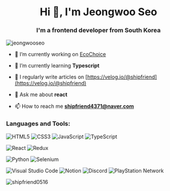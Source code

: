 <h1 align="center">Hi 👋, I'm Jeongwoo Seo</h1>
<h3 align="center">I'm a frontend developer from South Korea</h3>

<p align="left"> <img src="https://komarev.com/ghpvc/?username=jeongwooseo&label=Profile%20views&color=cbece4&style=flat" alt="jeongwooseo" /> </p>

- 🔭 I’m currently working on [EcoChoice](https://github.com/ShipFriend0516/dbproject)

- 🌱 I’m currently learning **Typescript**

- 📝 I regularly write articles on [https://velog.io/@shipfriend](https://velog.io/@shipfriend)

- 💬 Ask me about **react**

- 📫 How to reach me **shipfriend4371@naver.com**

<h3 align="left">Languages and Tools:</h3>

![HTML5](https://img.shields.io/badge/html5-%23E34F26.svg?style=for-the-badge&logo=html5&logoColor=white)
![CSS3](https://img.shields.io/badge/css3-%231572B6.svg?style=for-the-badge&logo=css3&logoColor=white)
![JavaScript](https://img.shields.io/badge/javascript-%23323330.svg?style=for-the-badge&logo=javascript&logoColor=%23F7DF1E)
![TypeScript](https://img.shields.io/badge/typescript-%23007ACC.svg?style=for-the-badge&logo=typescript&logoColor=white)

![React](https://img.shields.io/badge/react-%2320232a.svg?style=for-the-badge&logo=react&logoColor=%2361DAFB)
![Redux](https://img.shields.io/badge/redux-%23593d88.svg?style=for-the-badge&logo=redux&logoColor=white)

![Python](https://img.shields.io/badge/python-3670A0?style=for-the-badge&logo=python&logoColor=ffdd54)
![Selenium](https://img.shields.io/badge/-selenium-%43B02A?style=for-the-badge&logo=selenium&logoColor=white)

![Visual Studio Code](https://img.shields.io/badge/Visual%20Studio%20Code-0078d7.svg?style=for-the-badge&logo=visual-studio-code&logoColor=white)
![Notion](https://img.shields.io/badge/Notion-%23000000.svg?style=for-the-badge&logo=notion&logoColor=white)
![Discord](https://img.shields.io/badge/Discord-%235865F2.svg?style=for-the-badge&logo=discord&logoColor=white)
![PlayStation Network](https://img.shields.io/badge/PSN-%230070D1.svg?style=for-the-badge&logo=Playstation&logoColor=white)

<p><img align="center" src="https://github-readme-stats.vercel.app/api/top-langs?username=shipfriend0516&show_icons=true&&hide_border=true&theme=tokyonight&locale=kr&layout=compact" alt="shipfriend0516" /></p>
